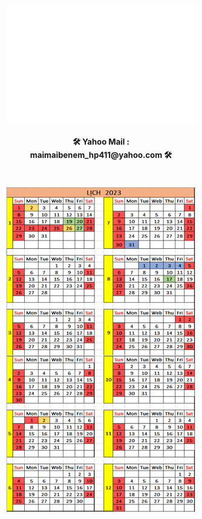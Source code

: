 
  <img src="svg/trungquandev.svg" width="1200" />

<h2 align="center">🛠 Yahoo Mail : maimaibenem_hp411@yahoo.com 🛠</h2>
<br>
  <h2 align="center"><img src="images/Lich_2023.png" width="500" alt="trungquandev-official" />
